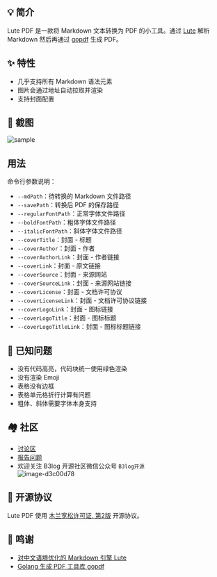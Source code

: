 ## 💡 简介

Lute PDF 是一款将 Markdown 文本转换为 PDF 的小工具。通过 [Lute](https://github.com/88250/lute) 解析 Markdown 然后再通过 [gopdf](github.com/signintech/gopdf) 生成 PDF。

## ✨  特性

* 几乎支持所有 Markdown 语法元素
* 图片会通过地址自动拉取并渲染
* 支持封面配置

## 📸 截图

![sample](https://user-images.githubusercontent.com/873584/75747451-eee8e600-5d57-11ea-9dd7-555d49aa68c1.png)

## 用法

命令行参数说明：

* `--mdPath`：待转换的 Markdown 文件路径
* `--savePath`：转换后 PDF 的保存路径
* `--regularFontPath`：正常字体文件路径
* `--boldFontPath`：粗体字体文件路径
* `--italicFontPath`：斜体字体文件路径
* `--coverTitle`：封面 - 标题
* `--coverAuthor`：封面 - 作者
* `--coverAuthorLink`：封面 - 作者链接
* `--coverLink`：封面 - 原文链接
* `--coverSource`：封面 - 来源网站
* `--coverSourceLink`：封面 - 来源网站链接
* `--coverLicense`：封面 - 文档许可协议
* `--coverLicenseLink`：封面 - 文档许可协议链接
* `--coverLogoLink`：封面 - 图标链接
* `--coverLogoTitle`：封面 - 图标标题
* `--coverLogoTitleLink`：封面 - 图标标题链接

## 🐛 已知问题

* 没有代码高亮，代码块统一使用绿色渲染
* 没有渲染 Emoji
* 表格没有边框
* 表格单元格折行计算有问题
* 粗体、斜体需要字体本身支持

## 🏘️ 社区

* [讨论区](https://hacpai.com/tag/lute)
* [报告问题](https://github.com/88250/lute-pdf/issues/new)
* 欢迎关注 B3log 开源社区微信公众号 `B3log开源`  
  ![image-d3c00d78](https://user-images.githubusercontent.com/873584/71566370-0d312c00-2af2-11ea-8ea1-0d45d6f0db20.png)

## 📄 开源协议

Lute PDF 使用 [木兰宽松许可证, 第2版](http://license.coscl.org.cn/MulanPSL2) 开源协议。

## 🙏 鸣谢

* [对中文语境优化的 Markdown 引擎 Lute](https://hacpai.com/article/1567047822949)
* [Golang 生成 PDF 工具库 gopdf](https://github.com/signintech/gopdf)
